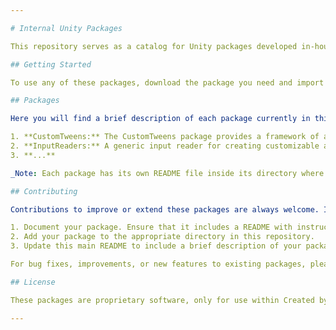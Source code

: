 ```yaml
---

# Internal Unity Packages

This repository serves as a catalog for Unity packages developed in-house at Created by Catalyst. These packages have been created with the intention of being reusable across multiple projects, improving efficiency and maintainability of our codebase.

## Getting Started

To use any of these packages, download the package you need and import it into your Unity project. Each package comes with its own set of instructions included in its directory.

## Packages

Here you will find a brief description of each package currently in this repository:

1. **CustomTweens:** The CustomTweens package provides a framework of abstract classes for creating customizable, reusable tweening behaviors in Unity, using the powerful DOTween library.
2. **InputReaders:** A generic input reader for creating customizable and scalable input sytems.
3. **...**

_Note: Each package has its own README file inside its directory where you can find more detailed information._

## Contributing

Contributions to improve or extend these packages are always welcome. If you're a member of Created by Catalyst team and you've developed a new package that you believe should be shared, please follow these steps:

1. Document your package. Ensure that it includes a README with instructions on how to install and use the package.
2. Add your package to the appropriate directory in this repository.
3. Update this main README to include a brief description of your package in the Packages list.

For bug fixes, improvements, or new features to existing packages, please create a new branch, make your changes, and submit a pull request.

## License

These packages are proprietary software, only for use within Created by Catalyst projects unless otherwise agreed.

---
```

